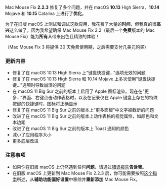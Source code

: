Mac Mouse Fix **2.2.3** 修复了多个问题，并在 macOS **10.13** High Sierra、**10.14** Mojave 和 **10.15** Catalina 上进行了**优化**。

为了在旧版 macOS 上测试和调试这款应用，我花费了大量的**时间**，但我真的很**高兴**这么做了，因为我希望确保 Mac Mouse Fix 2.2（最后一个**免费**版本的 Mac Mouse Fix）能为**所有人**带来出色且精致的体验！

（Mac Mouse Fix 3 将提供 30 天免费使用期，之后需要支付几美元购买）

### 更新内容

- 修复了在 macOS 10.13 High Sierra 上"键盘快捷键..."选项无效的问题
- 修复了在 macOS 10.13 High Sierra 和 10.14 Mojave 上多次使用"键盘快捷键..."选项时导致崩溃的问题
- 在 macOS 11 Big Sur 之前的版本上启用了 Apple 图标渲染。现在在"更多..."界面、右键点击动作表格时，以及在记录仅在 Apple 键盘上存在的特殊按键的快捷键时，图标将正确显示
- 修复了在 macOS 11 Big Sur 之前的版本上"更多面板"中文字被截断的问题
- 改进了在 macOS 11 Big Sur 之前的版本上动作表格的视觉属性，如颜色和文本边距
- 改进了在 macOS 11 Big Sur 之前的版本上 Toast 通知的颜色
- 减小了应用程序大小
- 更多底层改进

### 注意事项

- 如果你在旧版 macOS 上仍然遇到任何**问题**，请通过[错误报告](https://noah-nuebling.github.io/mac-mouse-fix-feedback-assistant/?type=bug-report)**告诉我**。
- 在旧版 macOS 上更新到 Mac Mouse Fix 2.2.3 后，你可能需要按照[这个指南](https://github.com/noah-nuebling/mac-mouse-fix/discussions/101)所述，从**辅助功能偏好设置**中移除并**重新添加** Mac Mouse Fix。